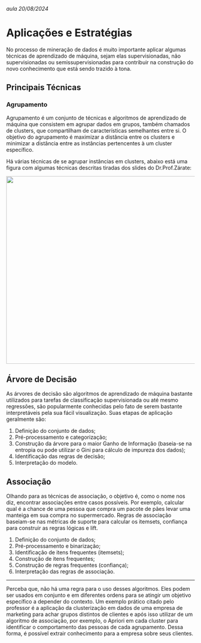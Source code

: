 *aula 20/08/2024*
# **Aplicações e Estratégias**
No processo de mineração de dados é muito importante aplicar algumas técnicas de aprendizado de máquina, sejam elas supervisionadas, não supervisionadas ou semissupervisionadas para contribuir na construção do novo conhecimento que está sendo trazido à tona.

## **Principais Técnicas**

### **Agrupamento**
Agrupamento é um conjunto de técnicas e algoritmos de aprendizado de máquina que consistem em agrupar dados em grupos, também chamados de clusters, que compartilham de características semelhantes entre si. O objetivo do agrupamento é maximizar a distância entre os clusters e minimizar a distância entre as instâncias pertencentes à um cluster específico.

Há várias técnicas de se agrupar instâncias em clusters, abaixo está uma figura com algumas técnicas descritas tiradas dos slides do Dr.Prof.Zárate:

<img src="https://i.ibb.co/qNQm6vG/Captura-de-tela-2024-12-09-224330.png" width=1000px height=500px>

## **Árvore de Decisão**
As árvores de decisão são algoritmos de aprendizado de máquina bastante utilizados para tarefas de classificação supervisionada ou até mesmo regressões, são popularmente conhecidas pelo fato de serem bastante interpretáveis
pela sua fácil visualização. Suas etapas de aplicação geralmente são:

  1. Definição do conjunto de dados;
  2. Pré-processamento e categorização;
  3. Construção da árvore para o maior Ganho de Informação (baseia-se na entropia ou pode utilizar o Gini para cálculo de impureza dos dados);
  4. Identificação das regras de decisão;
  5. Interpretação do modelo.

## **Associação**
Olhando para as técnicas de associação, o objetivo é, como o nome nos diz, encontrar associações entre casos possíveis. Por exemplo, calcular qual é a chance de uma pessoa que compra um pacote de pães levar uma manteiga em sua compra no supermercado. Regras de associação baseiam-se nas métricas de suporte para calcular os itemsets, confiança para construir as regras lógicas e lift.

  1. Definição do conjunto de dados;
  2. Pré-processamento e binarização;
  3. Identificação de itens frequentes (itemsets);
  4. Construção de itens frequentes;
  5. Construção de regras frequentes (confiança);
  6. Interpretação das regras de associação.

****

Perceba que, não há uma regra para o uso desses algoritmos. Eles podem ser usados em conjunto e em diferentes ordens para se atingir um objetivo específico a depender do contexto. Um exemplo prático citado pelo professor é a aplicação da clusterização em dados de uma empresa de marketing para achar grupos distintos de clientes e após isso utilizar de um algoritmo de associação, por exemplo, o Apriori em cada cluster para identificar o comportamento das pessoas de cada agrupamento. Dessa forma, é possível extrair conhecimento para a empresa sobre seus clientes.


